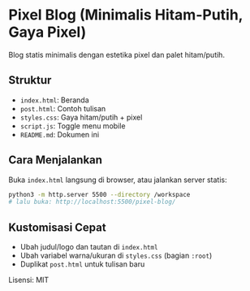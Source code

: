 # Pixel Blog (Minimalis Hitam-Putih, Gaya Pixel)

Blog statis minimalis dengan estetika pixel dan palet hitam/putih.

## Struktur
- `index.html`: Beranda
- `post.html`: Contoh tulisan
- `styles.css`: Gaya hitam/putih + pixel
- `script.js`: Toggle menu mobile
- `README.md`: Dokumen ini

## Cara Menjalankan
Buka `index.html` langsung di browser, atau jalankan server statis:

```bash
python3 -m http.server 5500 --directory /workspace
# lalu buka: http://localhost:5500/pixel-blog/
```

## Kustomisasi Cepat
- Ubah judul/logo dan tautan di `index.html`
- Ubah variabel warna/ukuran di `styles.css` (bagian `:root`)
- Duplikat `post.html` untuk tulisan baru

Lisensi: MIT